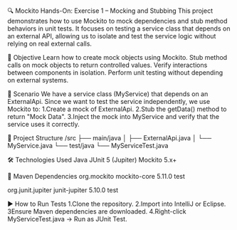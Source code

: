 🔍 Mockito Hands-On: Exercise 1 – Mocking and Stubbing
This project demonstrates how to use Mockito to mock dependencies and stub method behaviors in unit tests. It focuses on testing a service class that depends on an external API, allowing us to isolate and test the service logic without relying on real external calls.

📌 Objective
Learn how to create mock objects using Mockito.
Stub method calls on mock objects to return controlled values.
Verify interactions between components in isolation.
Perform unit testing without depending on external systems.

🧪 Scenario
We have a service class (MyService) that depends on an ExternalApi. Since we want to test the service independently, we use Mockito to:
1.Create a mock of ExternalApi.
2.Stub the getData() method to return "Mock Data".
3.Inject the mock into MyService and verify that the service uses it correctly.

📁 Project Structure
/src
  ├── main/java
  │   ├── ExternalApi.java
  │   └── MyService.java
  └── test/java
      └── MyServiceTest.java

🛠️ Technologies Used
Java
JUnit 5 (Jupiter)
Mockito 5.x+

🧩 Maven Dependencies
<dependency>
  <groupId>org.mockito</groupId>
  <artifactId>mockito-core</artifactId>
  <version>5.11.0</version>
  <scope>test</scope>
</dependency>

<dependency>
  <groupId>org.junit.jupiter</groupId>
  <artifactId>junit-jupiter</artifactId>
  <version>5.10.0</version>
  <scope>test</scope>
</dependency>


▶️ How to Run Tests
1.Clone the repository.
2.Import into IntelliJ or Eclipse.
3Ensure Maven dependencies are downloaded.
4.Right-click MyServiceTest.java → Run as JUnit Test.
